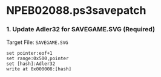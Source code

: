 # NPEB02088.ps3savepatch

### 1. Update Adler32 for SAVEGAME.SVG (Required)

Target File: `SAVEGAME.SVG`

```
set pointer:eof+1
set range:0x500,pointer
set [hash]:Adler32
write at 0x000008:[hash]
```

